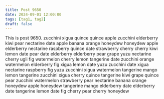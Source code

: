 ```yaml
---
title: Post 9650
date: 2024-09-01 12:00:00
tags: [tag1, tag2]
draft: false
---
```

This is post 9650.
zucchini
xigua
quince
quince
apple
zucchini
elderberry
kiwi
pear
nectarine
date
apple
banana
orange
honeydew
honeydew
apple
elderberry
nectarine
raspberry
quince
date
strawberry
cherry
cherry
kiwi
lemon
date
pear
date
elderberry
elderberry
pear
grape
yuzu
nectarine
cherry
ugli
fig
watermelon
cherry
lemon
tangerine
date
zucchini
orange
watermelon
elderberry
fig
xigua
lemon
date
yuzu
zucchini
date
xigua
nectarine
raspberry
fig
yuzu
zucchini
xigua
watermelon
tangerine
mango
lemon
tangerine
zucchini
xigua
cherry
quince
tangerine
kiwi
grape
quince
pear
zucchini
watermelon
strawberry
pear
nectarine
banana
orange
honeydew
apple
honeydew
tangerine
mango
elderberry
date
elderberry
date
tangerine
lemon
date
fig
cherry
pear
cherry
honeydew
